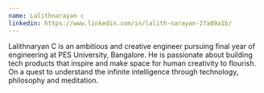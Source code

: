 ```yaml
---
name: Lalithnarayan c
linkedin: https://www.linkedin.com/in/lalith-narayan-27a89a1b/
---
```

Lalithnaryan C is an ambitious and creative engineer pursuing final year of engineering at PES University, Bangalore. He is passionate about building tech products that inspire and make space for human creativity to flourish. On a quest to understand the infinite intelligence through technology, philosophy and meditation.  
